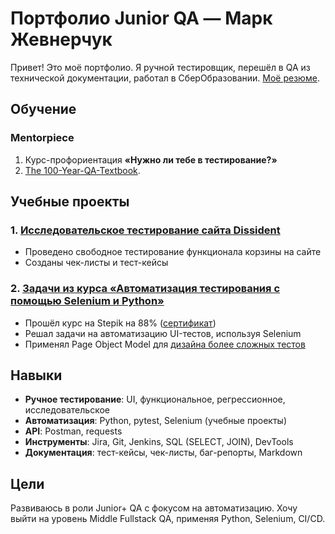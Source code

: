 # Портфолио Junior QA — Марк Жевнерчук  

Привет! Это моё портфолио. Я ручной тестировщик, перешёл в QA из технической документации, работал в СберОбразовании.
[Моё резюме](https://novosibirsk.hh.ru/resume/5c37aa82ff0f3984de0039ed1f483252424674).  

## Обучение  

### Mentorpiece  
1. Курс-профориентация **«Нужно ли тебе в тестирование?»**  
2. [The 100-Year-QA-Textbook](https://mentorpiece.org/100/).  

## Учебные проекты  

### 1. [Исследовательское тестирование сайта Dissident](exploratory_dissident\README.md)  
- Проведено свободное тестирование функционала корзины на сайте  
- Созданы чек-листы и тест-кейсы  

### 2. [Задачи из курса «Автоматизация тестирования с помощью Selenium и Python»](https://github.com/zonkthehero/autotesting/tree/main/selenium_course)  
- Прошёл курс на Stepik на 88% ([сертификат](https://stepik.org/cert/2931946))
- Решал задачи на автоматизацию UI-тестов, используя Selenium
- Применял Page Object Model для [дизайна более сложных тестов](https://github.com/zonkthehero/final_task_stepik)

## Навыки

- **Ручное тестирование**: UI, функциональное, регрессионное, исследовательское
- **Автоматизация**: Python, pytest, Selenium (учебные проекты)
- **API**: Postman, requests
- **Инструменты**: Jira, Git, Jenkins, SQL (SELECT, JOIN), DevTools
- **Документация**: тест-кейсы, чек-листы, баг-репорты, Markdown

## Цели

Развиваюсь в роли Junior+ QA с фокусом на автоматизацию. Хочу выйти на уровень Middle Fullstack QA, применяя Python, Selenium, CI/CD.
